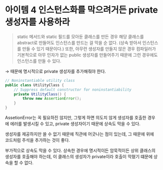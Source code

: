 # 아이템 4 인스턴스화를 막으려거든 private 생성자를 사용하라

> static 메서드와 static 필드를 모아둔 클래스를 만든 경우 해당 클래스를 abstract로 만들어도 인스턴스를 만드는 걸 막을 순 없다. (상속 받아서 인스턴스를 만들 수 있기 때문이다.) 
또한, 아무런 생성자를 만들지 않은 경우 컴파일러가 기본적으로 아무 인자가 없는 public 생성자를 만들어주기 때문에 그런 경우에도 인스턴스를 만들 수 있다.
> 

→ 때문에 명시적으로 private 생성자를 추가해줘야 한다. 

```java
// Noninstantiable utility class
public class UtilityClass {
    // Suppress default constructor for noninstantiability
    private UtilityClass() {
        throw new AssertionError();
    }
}
```

AssetionError는 꼭 필요하진 않지만, 그렇게 하면 의도치 않게 생성자를 호출한 경우에 에러를 발생시킬 수 있고, private 생성자이기 때문에 상속도 막을 수 있다.

생성자를 제공하지만 쓸 수 없기 때문에 직관에 어긋나는 점이 있는데, 그 때문에 위에 코드처럼 주석을 추가하는 것이 좋다.

부가적으로 상속도 막을 수 있다. 상속한 경우에 명시적이든 암묵적이든 상위 클래스의 생성자를 호출해야 하는데, 이 클래스의 생성자가 private이라 호출이 막혔기 떄문에 상속을 할 수 없다.
